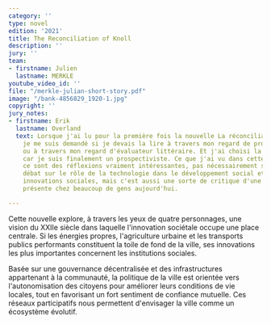 ```yaml
---
category: ''
type: novel
edition: '2021'
title: The Reconciliation of Knoll
description: ''
jury: ''
team:
- firstname: Julien
  lastname: MERKLE
youtube_video_id: ''
file: "/merkle-julian-short-story.pdf"
image: "/bank-4856829_1920-1.jpg"
copyright: ''
jury_notes:
- firstname: Erik
  lastname: Overland
  text: Lorsque j'ai lu pour la première fois la nouvelle La réconciliation de Knoll,
    je me suis demandé si je devais la lire à travers mon regard de prospectiviste
    ou à travers mon regard d'évaluateur littéraire. Et j'ai choisi la première option,
    car je suis finalement un prospectiviste. Ce que j'ai vu dans cette nouvelle,
    ce sont des réflexions vraiment intéressantes, pas nécessairement sur un futur
    débat sur le rôle de la technologie dans le développement social et le rôle des
    innovations sociales, mais c'est aussi une sorte de critique d'une approche "techno-optimiste",
    présente chez beaucoup de gens aujourd'hui.

---
```

Cette nouvelle explore, à travers les yeux de quatre personnages, une vision du XXIIe siècle dans laquelle l'innovation sociétale occupe une place centrale. Si les énergies propres, l'agriculture urbaine et les transports publics performants constituent la toile de fond de la ville, ses innovations les plus importantes concernent les institutions sociales. <!--more-->

Basée sur une gouvernance décentralisée et des infrastructures appartenant à la communauté, la politique de la ville est orientée vers l'autonomisation des citoyens pour améliorer leurs conditions de vie locales, tout en favorisant un fort sentiment de confiance mutuelle. Ces réseaux participatifs nous permettent d'envisager la ville comme un écosystème évolutif.